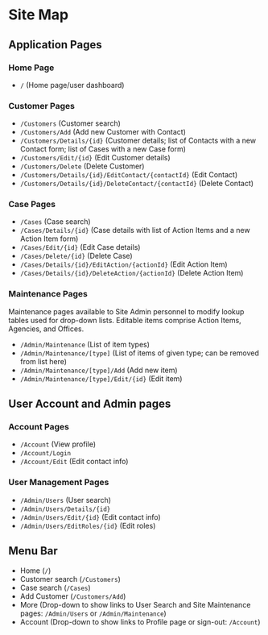 # Site Map

## Application Pages

### Home Page

- `/` (Home page/user dashboard)

### Customer Pages 

* `/Customers` (Customer search)
* `/Customers/Add` (Add new Customer with Contact)
* `/Customers/Details/{id}` (Customer details; list of Contacts with a new Contact form; list of Cases with a new Case form)
* `/Customers/Edit/{id}` (Edit Customer details)
* `/Customers/Delete` (Delete Customer)
* `/Customers/Details/{id}/EditContact/{contactId}` (Edit Contact) 
* `/Customers/Details/{id}/DeleteContact/{contactId}` (Delete Contact)

### Case Pages

* `/Cases` (Case search)
* `/Cases/Details/{id}` (Case details with list of Action Items and a new Action Item form)
* `/Cases/Edit/{id}` (Edit Case details)
* `/Cases/Delete/{id}` (Delete Case)
* `/Cases/Details/{id}/EditAction/{actionId}` (Edit Action Item)
* `/Cases/Details/{id}/DeleteAction/{actionId}` (Delete Action Item)

### Maintenance Pages 

Maintenance pages available to Site Admin personnel to modify lookup tables used for drop-down lists. Editable items comprise Action Items, Agencies, and Offices.

* `/Admin/Maintenance` (List of item types)
* `/Admin/Maintenance/[type]` (List of items of given type; can be removed from list here)
* `/Admin/Maintenance/[type]/Add` (Add new item)
* `/Admin/Maintenance/[type]/Edit/{id}` (Edit item)

## User Account and Admin pages

### Account Pages

* `/Account` (View profile)
* `/Account/Login`
* `/Account/Edit` (Edit contact info)

### User Management Pages

* `/Admin/Users` (User search)
* `/Admin/Users/Details/{id}`
* `/Admin/Users/Edit/{id}` (Edit contact info)
* `/Admin/Users/EditRoles/{id}` (Edit roles)

## Menu Bar

* Home (`/`)
* Customer search (`/Customers`)
* Case search (`/Cases`)
* Add Customer (`/Customers/Add`)
* More (Drop-down to show links to User Search and Site Maintenance pages: `/Admin/Users` or `/Admin/Maintenance`)
* Account (Drop-down to show links to Profile page or sign-out: `/Account`)
